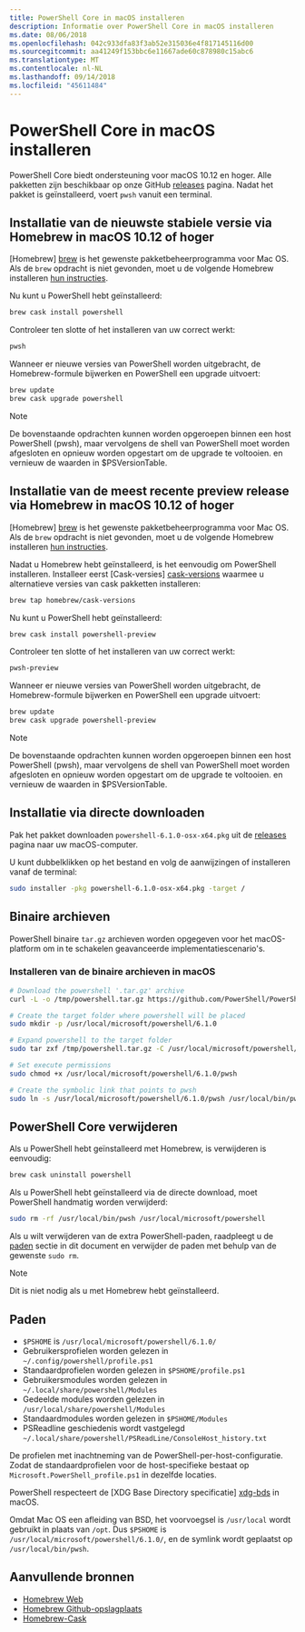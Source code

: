 ```yaml
---
title: PowerShell Core in macOS installeren
description: Informatie over PowerShell Core in macOS installeren
ms.date: 08/06/2018
ms.openlocfilehash: 042c933dfa83f3ab52e315036e4f817145116d00
ms.sourcegitcommit: aa41249f153bbc6e11667ade60c878980c15abc6
ms.translationtype: MT
ms.contentlocale: nl-NL
ms.lasthandoff: 09/14/2018
ms.locfileid: "45611484"
---
```

# <a name="installing-powershell-core-on-macos"></a>PowerShell Core in macOS installeren

PowerShell Core biedt ondersteuning voor macOS 10.12 en hoger.
Alle pakketten zijn beschikbaar op onze GitHub [releases][] pagina.
Nadat het pakket is geïnstalleerd, voert `pwsh` vanuit een terminal.

## <a name="installation-of-latest-stable-release-via-homebrew-on-macos-1012-or-higher"></a>Installatie van de nieuwste stabiele versie via Homebrew in macOS 10.12 of hoger

[Homebrew] [ brew] is het gewenste pakketbeheerprogramma voor Mac OS.
Als de `brew` opdracht is niet gevonden, moet u de volgende Homebrew installeren [hun instructies][brew].

Nu kunt u PowerShell hebt geïnstalleerd:

```sh
brew cask install powershell
```

Controleer ten slotte of het installeren van uw correct werkt:

```sh
pwsh
```

Wanneer er nieuwe versies van PowerShell worden uitgebracht, de Homebrew-formule bijwerken en PowerShell een upgrade uitvoert:

```sh
brew update
brew cask upgrade powershell
```

> [!NOTE]
> De bovenstaande opdrachten kunnen worden opgeroepen binnen een host PowerShell (pwsh), maar vervolgens de shell van PowerShell moet worden afgesloten en opnieuw worden opgestart om de upgrade te voltooien.
> en vernieuw de waarden in $PSVersionTable.

[brew]: http://brew.sh/

## <a name="installation-of-latest-preview-release-via-homebrew-on-macos-1012-or-higher"></a>Installatie van de meest recente preview release via Homebrew in macOS 10.12 of hoger

[Homebrew] [ brew] is het gewenste pakketbeheerprogramma voor Mac OS.
Als de `brew` opdracht is niet gevonden, moet u de volgende Homebrew installeren [hun instructies][brew].

Nadat u Homebrew hebt geïnstalleerd, is het eenvoudig om PowerShell installeren.
Installeer eerst [Cask-versies] [ cask-versions] waarmee u alternatieve versies van cask pakketten installeren:

```sh
brew tap homebrew/cask-versions
```

Nu kunt u PowerShell hebt geïnstalleerd:

```sh
brew cask install powershell-preview
```

Controleer ten slotte of het installeren van uw correct werkt:

```sh
pwsh-preview
```

Wanneer er nieuwe versies van PowerShell worden uitgebracht, de Homebrew-formule bijwerken en PowerShell een upgrade uitvoert:

```sh
brew update
brew cask upgrade powershell-preview
```

> [!NOTE]
> De bovenstaande opdrachten kunnen worden opgeroepen binnen een host PowerShell (pwsh), maar vervolgens de shell van PowerShell moet worden afgesloten en opnieuw worden opgestart om de upgrade te voltooien.
> en vernieuw de waarden in $PSVersionTable.

## <a name="installation-via-direct-download"></a>Installatie via directe downloaden

Pak het pakket downloaden `powershell-6.1.0-osx-x64.pkg`
uit de [releases][] pagina naar uw macOS-computer.

U kunt dubbelklikken op het bestand en volg de aanwijzingen of installeren vanaf de terminal:

```sh
sudo installer -pkg powershell-6.1.0-osx-x64.pkg -target /
```

## <a name="binary-archives"></a>Binaire archieven

PowerShell binaire `tar.gz` archieven worden opgegeven voor het macOS-platform om in te schakelen geavanceerde implementatiescenario's.

### <a name="installing-binary-archives-on-macos"></a>Installeren van de binaire archieven in macOS

```sh
# Download the powershell '.tar.gz' archive
curl -L -o /tmp/powershell.tar.gz https://github.com/PowerShell/PowerShell/releases/download/v6.1.0/powershell-6.1.0-osx-x64.tar.gz

# Create the target folder where powershell will be placed
sudo mkdir -p /usr/local/microsoft/powershell/6.1.0

# Expand powershell to the target folder
sudo tar zxf /tmp/powershell.tar.gz -C /usr/local/microsoft/powershell/6.1.0

# Set execute permissions
sudo chmod +x /usr/local/microsoft/powershell/6.1.0/pwsh

# Create the symbolic link that points to pwsh
sudo ln -s /usr/local/microsoft/powershell/6.1.0/pwsh /usr/local/bin/pwsh
```

## <a name="uninstalling-powershell-core"></a>PowerShell Core verwijderen

Als u PowerShell hebt geïnstalleerd met Homebrew, is verwijderen is eenvoudig:

```sh
brew cask uninstall powershell
```

Als u PowerShell hebt geïnstalleerd via de directe download, moet PowerShell handmatig worden verwijderd:

```sh
sudo rm -rf /usr/local/bin/pwsh /usr/local/microsoft/powershell
```

Als u wilt verwijderen van de extra PowerShell-paden, raadpleegt u de [paden](#paths) sectie in dit document en verwijder de paden met behulp van de gewenste `sudo rm`.

> [!NOTE]
> Dit is niet nodig als u met Homebrew hebt geïnstalleerd.

## <a name="paths"></a>Paden

* `$PSHOME` is `/usr/local/microsoft/powershell/6.1.0/`
* Gebruikersprofielen worden gelezen in `~/.config/powershell/profile.ps1`
* Standaardprofielen worden gelezen in `$PSHOME/profile.ps1`
* Gebruikersmodules worden gelezen in `~/.local/share/powershell/Modules`
* Gedeelde modules worden gelezen in `/usr/local/share/powershell/Modules`
* Standaardmodules worden gelezen in `$PSHOME/Modules`
* PSReadline geschiedenis wordt vastgelegd `~/.local/share/powershell/PSReadLine/ConsoleHost_history.txt`

De profielen met inachtneming van de PowerShell-per-host-configuratie.
Zodat de standaardprofielen voor de host-specifieke bestaat op `Microsoft.PowerShell_profile.ps1` in dezelfde locaties.

PowerShell respecteert de [XDG Base Directory specificatie] [ xdg-bds] in macOS.

Omdat Mac OS een afleiding van BSD, het voorvoegsel is `/usr/local` wordt gebruikt in plaats van `/opt`.
Dus `$PSHOME` is `/usr/local/microsoft/powershell/6.1.0/`, en de symlink wordt geplaatst op `/usr/local/bin/pwsh`.

## <a name="additional-resources"></a>Aanvullende bronnen

* [Homebrew Web][brew]
* [Homebrew Github-opslagplaats][GitHub]
* [Homebrew-Cask][cask]

[brew]: http://brew.sh/
[Cask]: https://github.com/Homebrew/homebrew-cask
[cask-versions]: https://github.com/Homebrew/homebrew-cask-versions
[GitHub]: https://github.com/Homebrew
[releases]: https://github.com/PowerShell/PowerShell/releases/latest
[xdg-bds]: https://specifications.freedesktop.org/basedir-spec/basedir-spec-latest.html
